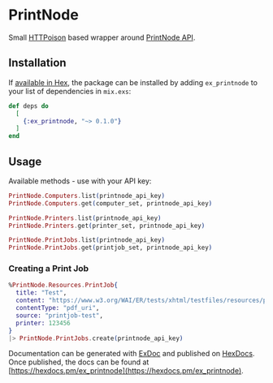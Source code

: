 # PrintNode

Small [HTTPoison](https://github.com/edgurgel/httpoison) based wrapper around [PrintNode API](https://www.printnode.com/en/docs/api/curl).

## Installation

If [available in Hex](https://hex.pm/docs/publish), the package can be installed
by adding `ex_printnode` to your list of dependencies in `mix.exs`:

```elixir
def deps do
  [
    {:ex_printnode, "~> 0.1.0"}
  ]
end
```

## Usage

Available methods - use with your API key:

```elixir
PrintNode.Computers.list(printnode_api_key)
PrintNode.Computers.get(computer_set, printnode_api_key)

PrintNode.Printers.list(printnode_api_key)
PrintNode.Printers.get(printer_set, printnode_api_key)

PrintNode.PrintJobs.list(printnode_api_key)
PrintNode.PrintJobs.get(printjob_set, printnode_api_key)
```

### Creating a Print Job

```elixir
%PrintNode.Resources.PrintJob{
  title: "Test",
  content: "https://www.w3.org/WAI/ER/tests/xhtml/testfiles/resources/pdf/dummy.pdf",
  contentType: "pdf_uri",
  source: "printjob-test",
  printer: 123456
}
|> PrintNode.PrintJobs.create(printnode_api_key)
```

Documentation can be generated with [ExDoc](https://github.com/elixir-lang/ex_doc)
and published on [HexDocs](https://hexdocs.pm). Once published, the docs can
be found at [https://hexdocs.pm/ex_printnode](https://hexdocs.pm/ex_printnode).
